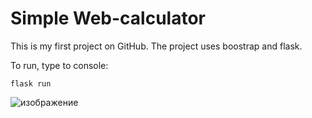 
# Simple Web-calculator
This is my first project on GitHub. The project uses boostrap and flask.

To run, type to console:

`flask run`

![изображение](https://github.com/user-attachments/assets/61774ecb-765c-43d4-a859-a483ddb34922)

